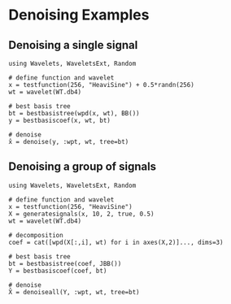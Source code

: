 # Denoising Examples

## Denoising a single signal
```@example
using Wavelets, WaveletsExt, Random

# define function and wavelet
x = testfunction(256, "HeaviSine") + 0.5*randn(256)
wt = wavelet(WT.db4)

# best basis tree
bt = bestbasistree(wpd(x, wt), BB())
y = bestbasiscoef(x, wt, bt)

# denoise
x̂ = denoise(y, :wpt, wt, tree=bt)
```

## Denoising a group of signals
```@example
using Wavelets, WaveletsExt, Random

# define function and wavelet
x = testfunction(256, "HeaviSine")
X = generatesignals(x, 10, 2, true, 0.5)
wt = wavelet(WT.db4)

# decomposition
coef = cat([wpd(X[:,i], wt) for i in axes(X,2)]..., dims=3)

# best basis tree
bt = bestbasistree(coef, JBB())
Y = bestbasiscoef(coef, bt)

# denoise
X̂ = denoiseall(Y, :wpt, wt, tree=bt)
```